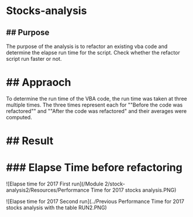# Stocks-analysis

## ## Purpose

The purpose of the analysis is to refactor an existing vba code and determine the elapse run time for the script. Check whether the refactor script run faster or not.

# ## Appraoch

To determine the run time of the VBA code, the run time was taken at three multiple times. The three times represent each for ""Before the code was refactored"" and ""After the code was refactored" and their averages were computed.

# ## Result

# ### Elapse Time before refactoring

![Elapse time for 2017 First run](/Module 2/stock-analysis2/Resources/Performance Time for 2017 stocks analysis.PNG)



![Elapse time for 2017 Second run](../Previous Performance Time for 2017 stocks analysis with the table RUN2.PNG)
